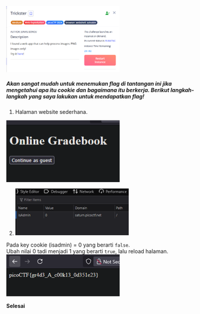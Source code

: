 <img src='https://github.com/LuthfanHilmi/Writeup-CTF/blob/main/web%20exploitation/Trickster/images/1.png' width='300px'> 

##### Akan sangat mudah untuk menemukan flag di tantangan ini jika mengetahui apa itu cookie dan bagaimana itu berkerja. Berikut langkah-langkah yang saya lakukan untuk mendapatkan flag!


1. Halaman website sederhana.
<img src='https://github.com/LuthfanHilmi/Writeup-CTF/blob/main/web%20exploitation/Power%20Cookie/images/2..png' width='300px'> 

2. <img src='https://github.com/LuthfanHilmi/Writeup-CTF/blob/main/web%20exploitation/Power%20Cookie/images/3.png' width='300px'> 
Pada key cookie (isadmin) = 0 yang berarti `false`.  
Ubah nilai 0 tadi menjadi 1 yang berarti `true`, lalu reload halaman.  
<img src='https://github.com/LuthfanHilmi/Writeup-CTF/blob/main/web%20exploitation/Power%20Cookie/images/4.png' width='300px'> 

**Selesai**
